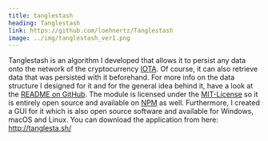 ```yaml
---
title: tanglestash
heading: Tanglestash
link: https://github.com/loehnertz/Tanglestash
image: ../img/tanglestash_ver1.png
---
```


<p>Tanglestash is an algorithm I developed that allows it to persist any data onto the network of the cryptocurrency <a href="https://iota.org/" target="_blank">IOTA</a>. Of course, it can also retrieve data that was persisted with it beforehand.
For more info on the data structure I designed for it and for the general idea behind it, have a look at the <a href="https://github.com/loehnertz/Tanglestash/blob/master/README.md" target="_blank">README on GitHub</a>. The module is licensed under the <a href="https://github.com/loehnertz/Tanglestash/blob/master/LICENSE" target="_blank">MIT-License</a> so it is entirely open source and available on <a href="https://www.npmjs.com/package/tanglestash" target="_blank">NPM</a> as well.
Furthermore, I created a GUI for it which is also open source software and available for Windows, macOS and Linux. You can download the application from here: <a href="http://tanglesta.sh/" target="_blank">http://tanglesta.sh/</a></p>